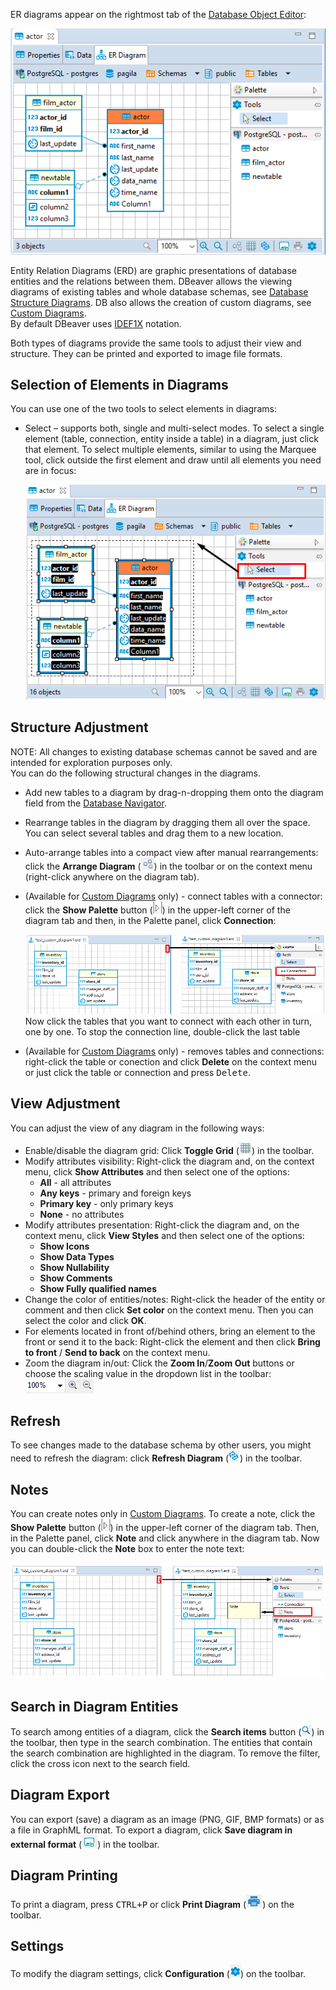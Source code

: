 ER diagrams appear on the rightmost tab of the [Database Object Editor](Database-Object-Editor):

![](images/ug/ER-Diagrams-Editor.png)

Entity Relation Diagrams (ERD) are graphic presentations of database entities and the relations between them. DBeaver allows the viewing diagrams of existing tables and whole database schemas, see [Database Structure Diagrams](Database-Structure-Diagrams). DB also allows the creation of custom diagrams, see
[Custom Diagrams](Custom-Diagrams).  
By default DBeaver uses [IDEF1X](https://en.wikipedia.org/wiki/IDEF1X) notation.

Both types of diagrams provide the same tools to adjust their view and structure. They can be printed and exported to image file formats.

## Selection of Elements in Diagrams
You can use one of the two tools to select elements in diagrams:
* Select – supports both, single and multi-select modes. To select a single element (table, connection, entity inside a table) in a diagram, just click that element. To select multiple elements, similar to using the Marquee tool, click outside the first element and draw until all elements you need are in focus:  

  ![](images/ug/ERD-Select-tool.png)
  
## Structure Adjustment
NOTE: All changes to existing database schemas cannot be saved and are intended for exploration purposes only.  
You can do the following structural changes in the diagrams.
*  Add new tables to a diagram by drag-n-dropping them onto the diagram field from the [Database Navigator](Database-Navigator).
*  Rearrange tables in the diagram by dragging them all over the space. You can select several tables and drag them to a new location.
*  Auto-arrange tables into a compact view after manual rearrangements: click the **Arrange Diagram** (![](images/ug/Arrange-diagrams.png)) in the toolbar or on the context menu (right-click anywhere on the diagram tab).
*  (Available for [Custom Diagrams](Custom-Diagrams) only) - connect tables with a connector: click the **Show Palette** button (![](images/ug/Show-pallette-icon.png)) in the upper-left corner of the diagram tab and then, in the Palette panel, click **Connection**:

   ![](images/ug/ERD-Connections.png)
   Now click the tables that you want to connect with each other in turn, one by one. To stop the connection line, double-click the last table
*  (Available for [Custom Diagrams](Custom-Diagrams) only) - removes tables and connections: right-click the table or conection and click **Delete** on the context menu or just click the table or connection and press <kbd>Delete</kbd>.

## View Adjustment
You can adjust the view of any diagram in the following ways:
* Enable/disable the diagram grid: Click **Toggle Grid** (![](images/ug/Toggle-grid.png)) in the toolbar.
* Modify attributes visibility: Right-click the diagram and, on the context menu, click **Show Attributes** and then select one of the options:
  - **All** - all attributes  
  - **Any keys** - primary and foreign keys  
  - **Primary key** - only primary keys  
  - **None** - no attributes  
* Modify attributes presentation: Right-click the diagram and, on the context menu, click **View Styles** and then select one of the options:
  - **Show Icons**
  - **Show Data Types**
  - **Show Nullability**
  - **Show Comments**
  - **Show Fully qualified names**
* Change the color of entities/notes: Right-click the header of the entity or comment and then click **Set color** on the context menu. Then you can select the color and click **OK**. 
* For elements located in front of/behind others, bring an element to the front or send it to the back: Right-click the element and then click **Bring to front** / **Send to back** on the context menu.
* Zoom the diagram in/out: Click the **Zoom In**/**Zoom Out** buttons or choose the scaling value in the dropdown list in the toolbar: ![](images/ug/ERD-zoom.png)

## Refresh
To see changes made to the database schema by other users, you might need to refresh the diagram: click **Refresh Diagram** (![](images/ug/Refresh-projects-icon.png)) in the toolbar.

## Notes
You can create notes only in [Custom Diagrams](Custom-Diagrams). To create a note, click the **Show Palette** button (![](images/ug/Show-pallette-icon.png)) in the upper-left corner of the diagram tab. Then, in the Palette panel, click **Note** and click anywhere in the diagram tab. Now you can double-click the **Note** box to enter the note text:

![](images/ug/ERD-Notes.png)

## Search in Diagram Entities
To search among entities of a diagram, click the **Search items** button (![](images/ug/Search-icon.png)) in the toolbar, then type in the search combination. The entities that contain the search combination are highlighted in the diagram.
To remove the filter, click the cross icon next to the search field.


## Diagram Export
You can export (save) a diagram as an image (PNG, GIF, BMP formats) or as a file in GraphML format. To export a diagram, click **Save diagram in external format** (![](images/ug/ERD-Export.png)) in the toolbar.

## Diagram Printing
To print a diagram, press <kbd>CTRL+P</kbd> or click **Print Diagram** (![](images/ug/Print-icon.png)) on the toolbar.

## Settings
To modify the diagram settings, click **Configuration** (![](images/ug/Configure-columns-visibility-icon.png)) on the toolbar.
